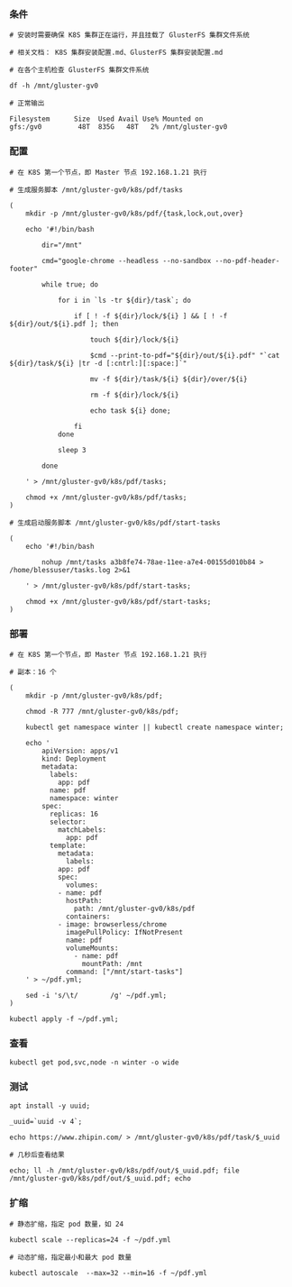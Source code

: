  
### 条件

	# 安装时需要确保 K8S 集群正在运行，并且挂载了 GlusterFS 集群文件系统

	# 相关文档： K8S 集群安装配置.md、GlusterFS 集群安装配置.md

	# 在各个主机检查 GlusterFS 集群文件系统

	df -h /mnt/gluster-gv0

	# 正常输出

	Filesystem      Size  Used Avail Use% Mounted on
	gfs:/gv0         48T  835G   48T   2% /mnt/gluster-gv0


### 配置

	# 在 K8S 第一个节点，即 Master 节点 192.168.1.21 执行

	# 生成服务脚本 /mnt/gluster-gv0/k8s/pdf/tasks

	(
		mkdir -p /mnt/gluster-gv0/k8s/pdf/{task,lock,out,over}
	
		echo '#!/bin/bash

			dir="/mnt"

			cmd="google-chrome --headless --no-sandbox --no-pdf-header-footer"

			while true; do

				for i in `ls -tr ${dir}/task`; do

					if [ ! -f ${dir}/lock/${i} ] && [ ! -f ${dir}/out/${i}.pdf ]; then

						touch ${dir}/lock/${i}

						$cmd --print-to-pdf="${dir}/out/${i}.pdf" "`cat ${dir}/task/${i} |tr -d [:cntrl:][:space:]`"

						mv -f ${dir}/task/${i} ${dir}/over/${i}

						rm -f ${dir}/lock/${i}

						echo task ${i} done;

					fi
				done

				sleep 3

			done

		' > /mnt/gluster-gv0/k8s/pdf/tasks;
		
		chmod +x /mnt/gluster-gv0/k8s/pdf/tasks; 
	)

	# 生成启动服务脚本 /mnt/gluster-gv0/k8s/pdf/start-tasks

	(
		echo '#!/bin/bash

			nohup /mnt/tasks a3b8fe74-78ae-11ee-a7e4-00155d010b84 > /home/blessuser/tasks.log 2>&1

		' > /mnt/gluster-gv0/k8s/pdf/start-tasks; 
		
		chmod +x /mnt/gluster-gv0/k8s/pdf/start-tasks;
	)


### 部署

	# 在 K8S 第一个节点，即 Master 节点 192.168.1.21 执行

	# 副本：16 个
	
	(
		mkdir -p /mnt/gluster-gv0/k8s/pdf;

		chmod -R 777 /mnt/gluster-gv0/k8s/pdf;

		kubectl get namespace winter || kubectl create namespace winter;

		echo '
			apiVersion: apps/v1
			kind: Deployment
			metadata:
			  labels:
			    app: pdf
			  name: pdf
			  namespace: winter
			spec:
			  replicas: 16
			  selector:
			    matchLabels:
			      app: pdf
			  template:
			    metadata:
			      labels:
				app: pdf
			    spec:
			      volumes:
				- name: pdf
				  hostPath:
				    path: /mnt/gluster-gv0/k8s/pdf
			      containers:
				- image: browserless/chrome
				  imagePullPolicy: IfNotPresent
				  name: pdf
				  volumeMounts:
					- name: pdf
					  mountPath: /mnt
				  command: ["/mnt/start-tasks"]
		' > ~/pdf.yml;

		sed -i 's/\t/        /g' ~/pdf.yml;
	)

	kubectl apply -f ~/pdf.yml;


### 查看

	kubectl get pod,svc,node -n winter -o wide


### 测试

	apt install -y uuid;

	_uuid=`uuid -v 4`; 

	echo https://www.zhipin.com/ > /mnt/gluster-gv0/k8s/pdf/task/$_uuid

	# 几秒后查看结果

	echo; ll -h /mnt/gluster-gv0/k8s/pdf/out/$_uuid.pdf; file /mnt/gluster-gv0/k8s/pdf/out/$_uuid.pdf; echo


### 扩缩

	# 静态扩缩，指定 pod 数量，如 24

	kubectl scale --replicas=24 -f ~/pdf.yml

	# 动态扩缩，指定最小和最大 pod 数量

	kubectl autoscale  --max=32 --min=16 -f ~/pdf.yml
	


